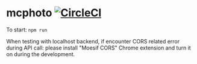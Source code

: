 # mcphoto   [![CircleCI](https://circleci.com/gh/MartiniChauchat/mcphoto.svg?style=svg)](https://app.circleci.com/github/MartiniChauchat/mcphoto/pipelines)

To start: `npm run`

When testing with localhost backend, if encounter CORS related error during API call: please install "Moesif CORS" Chrome extension and turn it on during the development.
